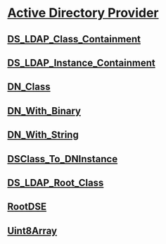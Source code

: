 # [Active Directory Provider](active-directory-provider.md)
## [DS_LDAP_Class_Containment](ds-ldap-class-containment.md)
## [DS_LDAP_Instance_Containment](ds-ldap-instance-containment.md)
## [DN_Class](dn-class.md)
## [DN_With_Binary](dn-with-binary.md)
## [DN_With_String](dn-with-string.md)
## [DSClass_To_DNInstance](dsclass-to-dninstance.md)
## [DS_LDAP_Root_Class](ds-ldap-root-class.md)
## [RootDSE](rootdse.md)
## [Uint8Array](uint8array.md)

